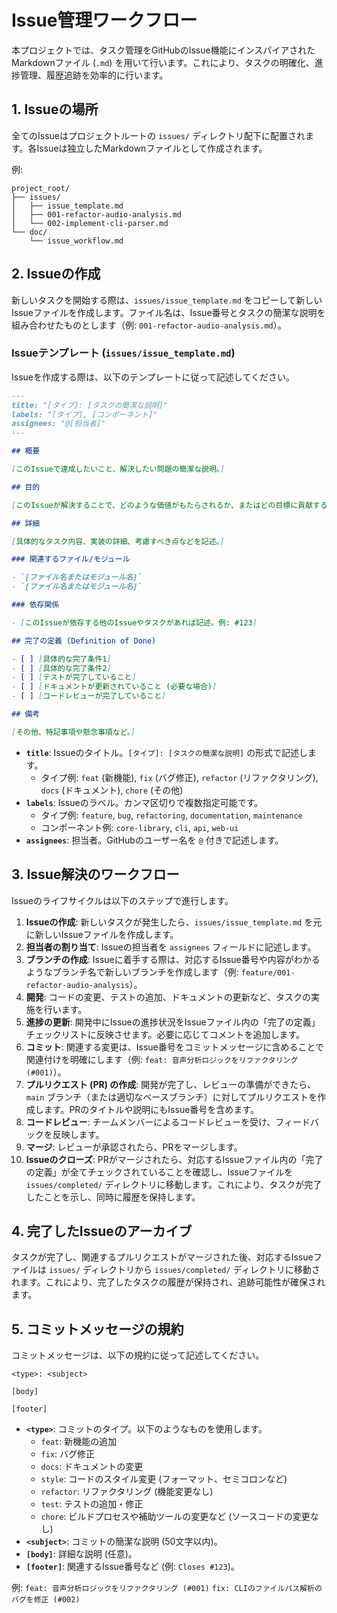 # Issue管理ワークフロー

本プロジェクトでは、タスク管理をGitHubのIssue機能にインスパイアされたMarkdownファイル (`.md`) を用いて行います。これにより、タスクの明確化、進捗管理、履歴追跡を効率的に行います。

## 1. Issueの場所

全てのIssueはプロジェクトルートの `issues/` ディレクトリ配下に配置されます。各Issueは独立したMarkdownファイルとして作成されます。

例:
```
project_root/
├── issues/
│   ├── issue_template.md
│   ├── 001-refactor-audio-analysis.md
│   └── 002-implement-cli-parser.md
└── doc/
    └── issue_workflow.md
```

## 2. Issueの作成

新しいタスクを開始する際は、`issues/issue_template.md` をコピーして新しいIssueファイルを作成します。ファイル名は、Issue番号とタスクの簡潔な説明を組み合わせたものとします（例: `001-refactor-audio-analysis.md`）。

### Issueテンプレート (`issues/issue_template.md`)

Issueを作成する際は、以下のテンプレートに従って記述してください。

```markdown
---
title: "[タイプ]: [タスクの簡潔な説明]"
labels: "[タイプ], [コンポーネント]"
assignees: "@[担当者]"
---

## 概要

[このIssueで達成したいこと、解決したい問題の簡潔な説明。]

## 目的

[このIssueが解決することで、どのような価値がもたらされるか、またはどの目標に貢献するか。]

## 詳細

[具体的なタスク内容、実装の詳細、考慮すべき点などを記述。]

### 関連するファイル/モジュール

- `[ファイル名またはモジュール名]`
- `[ファイル名またはモジュール名]`

### 依存関係

- [このIssueが依存する他のIssueやタスクがあれば記述。例: #123]

## 完了の定義 (Definition of Done)

- [ ] [具体的な完了条件1]
- [ ] [具体的な完了条件2]
- [ ] [テストが完了していること]
- [ ] [ドキュメントが更新されていること (必要な場合)]
- [ ] [コードレビューが完了していること]

## 備考

[その他、特記事項や懸念事項など。]
```

- **`title`**: Issueのタイトル。`[タイプ]: [タスクの簡潔な説明]` の形式で記述します。
    - タイプ例: `feat` (新機能), `fix` (バグ修正), `refactor` (リファクタリング), `docs` (ドキュメント), `chore` (その他)
- **`labels`**: Issueのラベル。カンマ区切りで複数指定可能です。
    - タイプ例: `feature`, `bug`, `refactoring`, `documentation`, `maintenance`
    - コンポーネント例: `core-library`, `cli`, `api`, `web-ui`
- **`assignees`**: 担当者。GitHubのユーザー名を `@` 付きで記述します。

## 3. Issue解決のワークフロー

Issueのライフサイクルは以下のステップで進行します。

1.  **Issueの作成**: 新しいタスクが発生したら、`issues/issue_template.md` を元に新しいIssueファイルを作成します。
2.  **担当者の割り当て**: Issueの担当者を `assignees` フィールドに記述します。
3.  **ブランチの作成**: Issueに着手する際は、対応するIssue番号や内容がわかるようなブランチ名で新しいブランチを作成します（例: `feature/001-refactor-audio-analysis`）。
4.  **開発**: コードの変更、テストの追加、ドキュメントの更新など、タスクの実施を行います。
5.  **進捗の更新**: 開発中にIssueの進捗状況をIssueファイル内の「完了の定義」チェックリストに反映させます。必要に応じてコメントを追加します。
6.  **コミット**: 関連する変更は、Issue番号をコミットメッセージに含めることで関連付けを明確にします（例: `feat: 音声分析ロジックをリファクタリング (#001)`）。
7.  **プルリクエスト (PR) の作成**: 開発が完了し、レビューの準備ができたら、`main` ブランチ（または適切なベースブランチ）に対してプルリクエストを作成します。PRのタイトルや説明にもIssue番号を含めます。
8.  **コードレビュー**: チームメンバーによるコードレビューを受け、フィードバックを反映します。
9.  **マージ**: レビューが承認されたら、PRをマージします。
10. **Issueのクローズ**: PRがマージされたら、対応するIssueファイル内の「完了の定義」が全てチェックされていることを確認し、Issueファイルを `issues/completed/` ディレクトリに移動します。これにより、タスクが完了したことを示し、同時に履歴を保持します。

## 4. 完了したIssueのアーカイブ

タスクが完了し、関連するプルリクエストがマージされた後、対応するIssueファイルは `issues/` ディレクトリから `issues/completed/` ディレクトリに移動されます。これにより、完了したタスクの履歴が保持され、追跡可能性が確保されます。

## 5. コミットメッセージの規約

コミットメッセージは、以下の規約に従って記述してください。

```
<type>: <subject>

[body]

[footer]
```

- **`<type>`**: コミットのタイプ。以下のようなものを使用します。
    - `feat`: 新機能の追加
    - `fix`: バグ修正
    - `docs`: ドキュメントの変更
    - `style`: コードのスタイル変更 (フォーマット、セミコロンなど)
    - `refactor`: リファクタリング (機能変更なし)
    - `test`: テストの追加・修正
    - `chore`: ビルドプロセスや補助ツールの変更など (ソースコードの変更なし)
- **`<subject>`**: コミットの簡潔な説明 (50文字以内)。
- **`[body]`**: 詳細な説明 (任意)。
- **`[footer]`**: 関連するIssue番号など (例: `Closes #123`)。

例:
`feat: 音声分析ロジックをリファクタリング (#001)`
`fix: CLIのファイルパス解析のバグを修正 (#002)`
